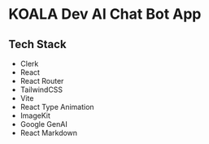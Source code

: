 # KOALA Dev AI Chat Bot App

## Tech Stack

- Clerk
- React
- React Router
- TailwindCSS
- Vite
- React Type Animation
- ImageKit
- Google GenAI
- React Markdown
